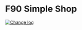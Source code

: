 # F90 Simple Shop  
[![Change log](https://img.shields.io/badge/Version-1.0.0-white?style=plastic&logo=github&labelColor=black&color=teal)](CHANGELOG.md)
